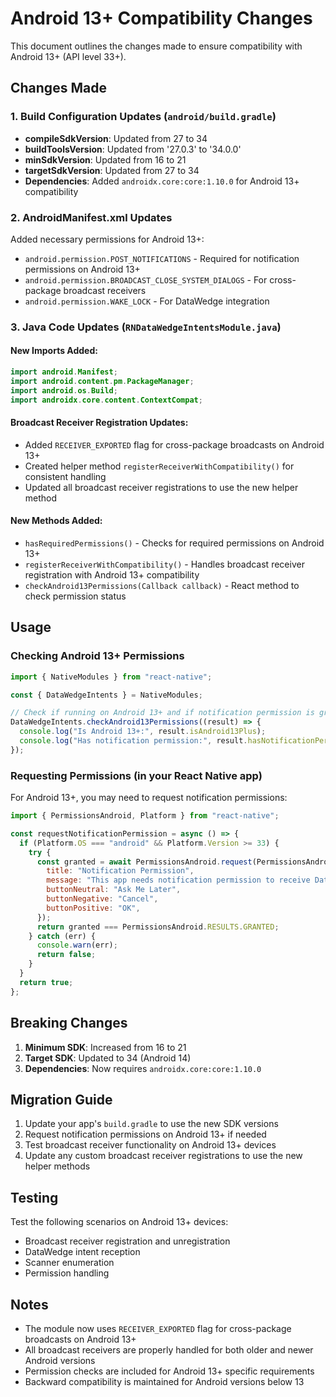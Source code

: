 # Android 13+ Compatibility Changes

This document outlines the changes made to ensure compatibility with Android 13+ (API level 33+).

## Changes Made

### 1. Build Configuration Updates (`android/build.gradle`)

- **compileSdkVersion**: Updated from 27 to 34
- **buildToolsVersion**: Updated from '27.0.3' to '34.0.0'
- **minSdkVersion**: Updated from 16 to 21
- **targetSdkVersion**: Updated from 27 to 34
- **Dependencies**: Added `androidx.core:core:1.10.0` for Android 13+ compatibility

### 2. AndroidManifest.xml Updates

Added necessary permissions for Android 13+:

- `android.permission.POST_NOTIFICATIONS` - Required for notification permissions on Android 13+
- `android.permission.BROADCAST_CLOSE_SYSTEM_DIALOGS` - For cross-package broadcast receivers
- `android.permission.WAKE_LOCK` - For DataWedge integration

### 3. Java Code Updates (`RNDataWedgeIntentsModule.java`)

#### New Imports Added:

```java
import android.Manifest;
import android.content.pm.PackageManager;
import android.os.Build;
import androidx.core.content.ContextCompat;
```

#### Broadcast Receiver Registration Updates:

- Added `RECEIVER_EXPORTED` flag for cross-package broadcasts on Android 13+
- Created helper method `registerReceiverWithCompatibility()` for consistent handling
- Updated all broadcast receiver registrations to use the new helper method

#### New Methods Added:

- `hasRequiredPermissions()` - Checks for required permissions on Android 13+
- `registerReceiverWithCompatibility()` - Handles broadcast receiver registration with Android 13+ compatibility
- `checkAndroid13Permissions(Callback callback)` - React method to check permission status

## Usage

### Checking Android 13+ Permissions

```javascript
import { NativeModules } from "react-native";

const { DataWedgeIntents } = NativeModules;

// Check if running on Android 13+ and if notification permission is granted
DataWedgeIntents.checkAndroid13Permissions((result) => {
  console.log("Is Android 13+:", result.isAndroid13Plus);
  console.log("Has notification permission:", result.hasNotificationPermission);
});
```

### Requesting Permissions (in your React Native app)

For Android 13+, you may need to request notification permissions:

```javascript
import { PermissionsAndroid, Platform } from "react-native";

const requestNotificationPermission = async () => {
  if (Platform.OS === "android" && Platform.Version >= 33) {
    try {
      const granted = await PermissionsAndroid.request(PermissionsAndroid.PERMISSIONS.POST_NOTIFICATIONS, {
        title: "Notification Permission",
        message: "This app needs notification permission to receive DataWedge broadcasts.",
        buttonNeutral: "Ask Me Later",
        buttonNegative: "Cancel",
        buttonPositive: "OK",
      });
      return granted === PermissionsAndroid.RESULTS.GRANTED;
    } catch (err) {
      console.warn(err);
      return false;
    }
  }
  return true;
};
```

## Breaking Changes

1. **Minimum SDK**: Increased from 16 to 21
2. **Target SDK**: Updated to 34 (Android 14)
3. **Dependencies**: Now requires `androidx.core:core:1.10.0`

## Migration Guide

1. Update your app's `build.gradle` to use the new SDK versions
2. Request notification permissions on Android 13+ if needed
3. Test broadcast receiver functionality on Android 13+ devices
4. Update any custom broadcast receiver registrations to use the new helper methods

## Testing

Test the following scenarios on Android 13+ devices:

- Broadcast receiver registration and unregistration
- DataWedge intent reception
- Scanner enumeration
- Permission handling

## Notes

- The module now uses `RECEIVER_EXPORTED` flag for cross-package broadcasts on Android 13+
- All broadcast receivers are properly handled for both older and newer Android versions
- Permission checks are included for Android 13+ specific requirements
- Backward compatibility is maintained for Android versions below 13
